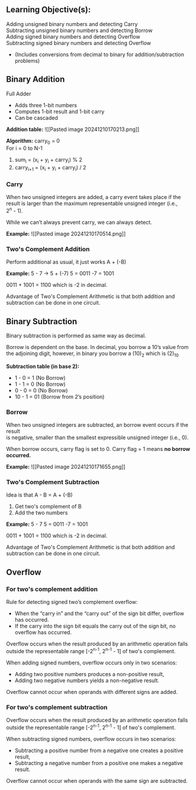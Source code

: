## Learning Objective(s):
Adding unsigned binary numbers and detecting Carry  
Subtracting unsigned binary numbers and detecting Borrow  
Adding signed binary numbers and detecting Overflow  
Subtracting signed binary numbers and detecting Overflow  
* (Includes conversions from decimal to binary for addition/subtraction problems)
## Binary Addition
Full Adder 
* Adds three 1-bit numbers  
* Computes 1-bit result and 1-bit carry  
* Can be cascaded

**Addition table:**
![[Pasted image 20241210170213.png]]

**Algorithm:**
carry<sub>0</sub> = 0  
For i = 0 to N-1  
1. sum<sub>i</sub> = (x<sub>i</sub> + y<sub>i</sub> + carry<sub>i</sub>) % 2  
2. carry<sub>i+1</sub> = (x<sub>i</sub> + y<sub>i</sub> + carry<sub>i</sub>) / 2
### Carry
When two unsigned integers are added, a carry event takes place if the  
result is larger than the maximum representable unsigned integer (i.e.,  
2<sup>n</sup> - 1). 

While we can’t always prevent carry, we can always detect.

**Example:**
![[Pasted image 20241210170514.png]]

### Two's Complement Addition
Perform additional as usual, it just works
A + (-B)

**Example:** 
5 - 7 -> 5 + (-7)
5 = 0011
-7 = 1001

   0011
\+ 1001
= 1100
which is -2 in decimal.

Advantage of Two's Complement Arithmetic is that both addition and subtraction can be done in one circuit.
## Binary Subtraction
Binary subtraction is performed as same way as decimal.  

Borrow is dependent on the base. In decimal, you borrow a 10’s value from  
the adjoining digit, however, in binary you borrow a (10)<sub>2</sub> which is (2)<sub>10</sub>  

**Subtraction table (in base 2):**
* 1 - 0 = 1 (No Borrow)  
* 1 - 1 = 0 (No Borrow)  
* 0 - 0 = 0 (No Borrow)  
* 10 - 1 = 01 (Borrow from 2’s position)
### Borrow
When two unsigned integers are subtracted, an borrow event occurs if the result  
is negative, smaller than the smallest expressible unsigned integer (i.e., 0).

When borrow occurs, carry flag is set to 0. 
Carry flag = 1 means **no borrow occurred.**

**Example:**
![[Pasted image 20241210171655.png]]

### Two's Complement Subtraction
Idea is that A - B = A + (-B)
1. Get two's complement of B
2. Add the two numbers

**Example:** 
5 - 7 
5 = 0011
-7 = 1001

   0011
\+ 1001
= 1100
which is -2 in decimal.

Advantage of Two's Complement Arithmetic is that both addition and subtraction can be done in one circuit.
## Overflow

### For two's complement addition
Rule for detecting signed two’s complement overflow: 
* When the “carry in” and the “carry out” of the sign bit differ, overflow has occurred. 
* If the carry into the sign bit equals the carry out of the sign bit, no overflow has occurred.

Overflow occurs when the result produced by an arithmetic operation falls  
outside the representable range \[-2<sup>n-1</sup>, 2<sup>n-1</sup> - 1] of two's complement.  

When adding signed numbers, overflow occurs only in two scenarios:  
* Adding two positive numbers produces a non-positive result,  
* Adding two negative numbers yields a non-negative result.

Overflow cannot occur when operands with different signs are added.
### For two's complement subtraction
Overflow occurs when the result produced by an arithmetic operation falls  
outside the representable range \[-2<sup>n-1</sup>, 2<sup>n-1</sup> - 1] of two's complement.

When subtracting signed numbers, overflow occurs in two scenarios:  
* Subtracting a positive number from a negative one creates a positive result,  
* Subtracting a negative number from a positive one makes a negative result.  

Overflow cannot occur when operands with the same sign are subtracted.